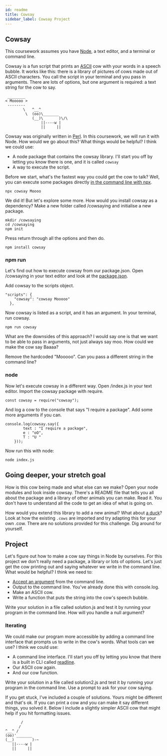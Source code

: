 ```yaml
---
id: readme
title: Cowsay
sidebar_label: Cowsay Project
---
```


## Cowsay

This coursework assumes you have [Node](https://nodejs.org/en/download/), a text editor, and a terminal or command line.

Cowsay is a fun script that prints an [ASCII](https://simple.wikipedia.org/wiki/ASCII) cow with your words in a speech bubble. It works like this: there is a library of pictures of cows made out of ASCII characters. You call the script in your terminal and you pass in arguments. There are lots of options, but one argument is required: a text string for the cow to say.

```
 ________
< Mooooo >
 --------
        \   ^__^
         \  (oo)\_______
            (__)\       )\/\
                ||----w |
                ||     ||

```

Cowsay was originally written in [Perl](https://simple.wikipedia.org/wiki/Perl). In this coursework, we will run it with Node. How would we go about this? What things would be helpful? I think we could use:

* A node package that contains the cowsay library. I'll start you off by letting you know there is one, and it is called ```cowsay```
* A way to execute the script.

Before we start, what's the fastest way you could get the cow to talk? Well, you can execute some packages directly [in the command line with npx](https://nodejs.dev/learn/the-npx-nodejs-package-runner).

```
npx cowsay Moooo
```

We did it! But let's explore some more. How would you install cowsay as a dependency? Make a new folder called /cowsaying and initialise a new package.
```
mkdir /cowsaying
cd /cowsaying
npm init
```
Press return through all the options and then do.
```
npm install cowsay
```
### npm run

Let's find out how to execute cowsay from our package.json. Open /cowsaying in your text editor and look at the [package.json](https://nodejs.dev/learn/the-package-json-guide).

Add cowsay to the scripts object.
```
"scripts": {
    "cowsay": "cowsay Mooooo"
  },
```
Now cowsay is listed as a script, and it has an argument.  In your terminal, run cowsay.
```
npm run cowsay
```
What are the downsides of this approach? I would say one is that we want to be able to pass in arguments, not just always say moo. How could we make the cow say Baaaa?

Remove the hardcoded "Mooooo".  Can you pass a different string in the command line?

### node 

Now let's execute cowsay in a different way. Open /index.js in your text editor. Import the cowsay package with require.
```
const cowsay = require("cowsay");
```
And log a cow to the console that says "I require a package". Add some more arguments if you can.
```
console.log(cowsay.say({
        text : "I require a package",
        e : "oO",
        T : "U "
    }));
```
Now run this with node:
```
node index.js
```
## Going deeper, your stretch goal

How is this cow being made and what else can we make? Open your node modules and look inside cowsay. There's a README file that tells you all about the package and a library of other animals you can make. Read it. You don't have to understand all the code to get an idea of what is going on. 

How would you extend this library to add a new animal? What about [a duck](https://www.asciiart.eu/animals/birds-water)? Look at how the existing ```.cows``` are imported and try adapting this for your own .cow. There are no solutions provided for this challenge. Dig around for yourself.

## Project

Let's figure out how to make a cow say things in Node by ourselves. For this project we don't really need a package, a library or lots of options. Let's just get the cow printing out and saying whatever we write in the command line. What would be helpful? I think we need to:

* [Accept an argument](https://nodejs.dev/learn/nodejs-accept-arguments-from-the-command-line) from the command line.
* Output to the command line. You've already done this with console.log.
* Make an ASCII cow.
* Write a function that puts the string into the cow's speech bubble.

Write your solution in a file called solution.js and test it by running your program in the command line. How will you handle a null argument?

### Iterating

We could make our program more accessible by adding a command line interface that prompts us to write in the cow's words. What tools can we use? I think we could use:

* A command line interface. I'll start you off by letting you know that there is a built in CLI called [readline](https://nodejs.dev/learn/accept-input-from-the-command-line-in-nodejs).
* Our ASCII cow again.
* And our cow function.

Write your solution in a file called solution2.js and test it by running your program in the command line. Use a prompt to ask for your cow saying.

If you get stuck, I've included a couple of solutions. Yours might be different and that's ok. If you can print a cow and you can make it say different things, you solved it. Below I include a slightly simpler ASCII cow that might help if you hit formatting issues.

```
       /
      /
^__^ /
(oo)'_______
(__)        )-~
   ||----w |
   ||     ||
   ```
